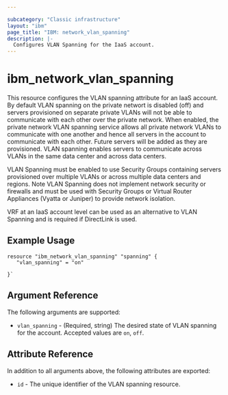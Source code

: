 ```yaml
---

subcategory: "Classic infrastructure"
layout: "ibm"
page_title: "IBM: network_vlan_spanning"
description: |-
  Configures VLAN Spanning for the IaaS account.
---
```


# ibm\_network_vlan_spanning

This resource configures the VLAN spanning attribute for an IaaS account. By default VLAN spanning on the private networt is disabled (off) and servers provisioned on separate private VLANs will not be able to communicate with each other over the private network. When enabled, the private network VLAN spanning service allows all private network VLANs to communicate with one another and hence all servers in the account to communicate with each other. Future servers will be added as they are provisioned. VLAN spanning enables servers to communicate across VLANs in the same data center and across data centers. 

VLAN Spanning must be enabled to use Security Groups containing servers provisioned over multiple VLANs or across multiple data centers and regions. Note VLAN Spanning does not implement network security or firewalls and must be used with Security Groups or Virtual Router Appliances (Vyatta or Juniper) to provide network isolation. 

VRF at an IaaS account level can be used as an alternative to VLAN Spanning and is required if DirectLink is used.  



## Example Usage

```hcl
resource "ibm_network_vlan_spanning" "spanning" {
   "vlan_spanning" = "on"
   
}`
```


## Argument Reference

The following arguments are supported:

* `vlan_spanning` - (Required, string) The desired state of VLAN spanning for the account. Accepted values are `on`, `off`.


## Attribute Reference

In addition to all arguments above, the following attributes are exported:

* `id` - The unique identifier of the VLAN spanning resource.
